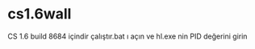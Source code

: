 # cs1.6wall
CS 1.6   build 8684 içindir                                                  çalıştır.bat ı açın ve hl.exe nin PID değerini girin


